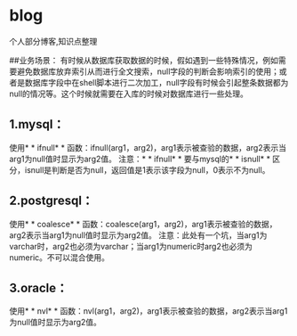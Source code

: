 # blog
个人部分博客,知识点整理



##业务场景： 
有时候从数据库获取数据的时候，假如遇到一些特殊情况，例如需要避免数据库放弃索引从而进行全文搜索，null字段的判断会影响索引的使用；或者是数据库字段中在shell脚本进行二次加工，null字段有时候会引起整条数据都为null的情况等。这个时候就需要在入库的时候对数据库进行一些处理。

## 1.mysql：
使用* * ifnull* * 函数：ifnull(arg1，arg2)，arg1表示被查验的数据，arg2表示当arg1为null值时显示为arg2值。
注意：* * ifnull* * 要与mysql的* * isnull* * 区分，isnull是判断是否为null，返回值是1表示该字段为null，0表示不为null。

## 2.postgresql：
使用* * coalesce* * 函数：coalesce(arg1，arg2)，arg1表示被查验的数据，arg2表示当arg1为null值时显示为arg2值。
注意：此处有一个坑，当arg1为varchar时，arg2也必须为varchar；当arg1为numeric时arg2也必须为numeric。不可以混合使用。

## 3.oracle：
使用* * nvl* * 函数：nvl(arg1，arg2)，arg1表示被查验的数据，arg2表示当arg1为null值时显示为arg2值。
